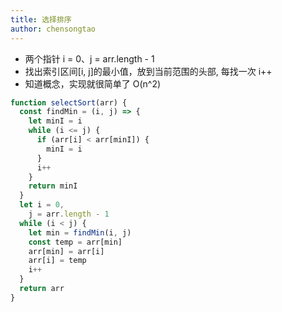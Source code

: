 ```yaml
---
title: 选择排序
author: chensongtao
---
```


- 两个指针 i = 0、j = arr.length - 1
- 找出索引区间[i, j]的最小值，放到当前范围的头部, 每找一次 i++
- 知道概念，实现就很简单了 O(n^2)

```js
function selectSort(arr) {
  const findMin = (i, j) => {
    let minI = i
    while (i <= j) {
      if (arr[i] < arr[minI]) {
        minI = i
      }
      i++
    }
    return minI
  }
  let i = 0,
    j = arr.length - 1
  while (i < j) {
    let min = findMin(i, j)
    const temp = arr[min]
    arr[min] = arr[i]
    arr[i] = temp
    i++
  }
  return arr
}
```
